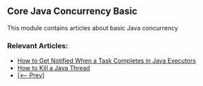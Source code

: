 ## Core Java Concurrency Basic

This module contains articles about basic Java concurrency

### Relevant Articles: 

- [How to Get Notified When a Task Completes in Java Executors](https://www.baeldung.com/java-executors-task-completed-notification)
- [How to Kill a Java Thread](https://www.baeldung.com/java-thread-stop)
- [[<-- Prev]](../core-java-concurrency-basic-3)
